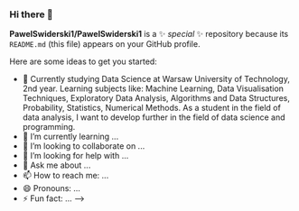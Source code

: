 ### Hi there 👋


**PawelSwiderski1/PawelSwiderski1** is a ✨ _special_ ✨ repository because its `README.md` (this file) appears on your GitHub profile.

Here are some ideas to get you started:

- 🔭 Currently studying Data Science at Warsaw University of Technology, 2nd year. Learning subjects like: Machine Learning, Data Visualisation Techniques, Exploratory Data Analysis, Algorithms and Data Structures, Probability, Statistics, Numerical Methods. As a student in the field of data analysis, I want to develop further in the field of data science and programming.
- 🌱 I’m currently learning ...
- 👯 I’m looking to collaborate on ...
- 🤔 I’m looking for help with ...
- 💬 Ask me about ...
- 📫 How to reach me: ...
- 😄 Pronouns: ...
- ⚡ Fun fact: ...
-->
